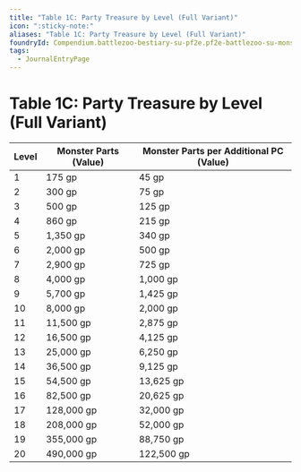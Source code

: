 ```yaml
---
title: "Table 1C: Party Treasure by Level (Full Variant)"
icon: ":sticky-note:"
aliases: "Table 1C: Party Treasure by Level (Full Variant)"
foundryId: Compendium.battlezoo-bestiary-su-pf2e.pf2e-battlezoo-su-monster-parts.JournalEntry.DoDZhwdPg82XFBLP.JournalEntryPage.cd1zRDDvOhb9m33Y
tags:
  - JournalEntryPage
---
```


# Table 1C: Party Treasure by Level (Full Variant)
  

| Level | Monster Parts (Value) | Monster Parts per Additional PC (Value) |
| --- | --- | --- |
| 1 | 175 gp | 45 gp |
| 2 | 300 gp | 75 gp |
| 3 | 500 gp | 125 gp |
| 4 | 860 gp | 215 gp |
| 5 | 1,350 gp | 340 gp |
| 6 | 2,000 gp | 500 gp |
| 7 | 2,900 gp | 725 gp |
| 8 | 4,000 gp | 1,000 gp |
| 9 | 5,700 gp | 1,425 gp |
| 10 | 8,000 gp | 2,000 gp |
| 11 | 11,500 gp | 2,875 gp |
| 12 | 16,500 gp | 4,125 gp |
| 13 | 25,000 gp | 6,250 gp |
| 14 | 36,500 gp | 9,125 gp |
| 15 | 54,500 gp | 13,625 gp |
| 16 | 82,500 gp | 20,625 gp |
| 17 | 128,000 gp | 32,000 gp |
| 18 | 208,000 gp | 52,000 gp |
| 19 | 355,000 gp | 88,750 gp |
| 20 | 490,000 gp | 122,500 gp |